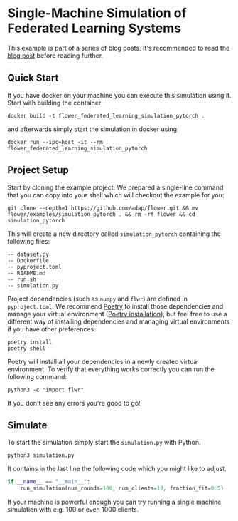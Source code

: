 # Single-Machine Simulation of Federated Learning Systems

This example is part of a series of blog posts. It's recommended to read the [blog post](https://flower.dev/blog/2021-01-14-single-machine-simulation-of-federated-learning-systems) before reading further.

## Quick Start

If you have docker on your machine you can execute this simulation using it. Start with building the container

```shell
docker build -t flower_federated_learning_simulation_pytorch .
```

and afterwards simply start the simulation in docker using

```shell
docker run --ipc=host -it --rm flower_federated_learning_simulation_pytorch
```

## Project Setup

Start by cloning the example project. We prepared a single-line command that you can copy into your shell which will checkout the example for you:

```shell
git clone --depth=1 https://github.com/adap/flower.git && mv flower/examples/simulation_pytorch . && rm -rf flower && cd simulation_pytorch
```

This will create a new directory called `simulation_pytorch` containing the following files:

```shell
-- dataset.py
-- Dockerfile
-- pyproject.toml
-- README.md
-- run.sh
-- simulation.py
```

Project dependencies (such as `numpy` and `flwr`) are defined in `pyproject.toml`. We recommend [Poetry](https://python-poetry.org/docs/) to install those dependencies and manage your virtual environment ([Poetry installation](https://python-poetry.org/docs/#installation)), but feel free to use a different way of installing dependencies and managing virtual environments if you have other preferences.

```shell
poetry install
poetry shell
```

Poetry will install all your dependencies in a newly created virtual environment. To verify that everything works correctly you can run the following command:

```shell
python3 -c "import flwr"
```

If you don't see any errors you're good to go!

## Simulate

To start the simulation simply start the `simulation.py` with Python.

```shell
python3 simulation.py
```

It contains in the last line the following code which you might like to adjust.

```python
if __name__ == "__main__":
    run_simulation(num_rounds=100, num_clients=10, fraction_fit=0.5)
```

If your machine is powerful enough you can try running a single machine simulation with e.g. 100 or even 1000 clients.
